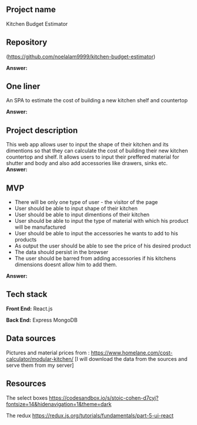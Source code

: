 ## Project name

Kitchen Budget Estimator

## Repository

(https://github.com/noelalam9999/kitchen-budget-estimator)

**Answer:**

## One liner

An SPA to estimate the cost of building a new kitchen shelf and countertop

**Answer:**

## Project description

This web app allows user to input the shape of their kitchen and its dimentions so that they can calculate the cost of building their new kitchen countertop and shelf. 
It allows users to input their preffered material for shutter and body and also add accessories like drawers, sinks etc.  
**Answer:**

## MVP

* There will be only one type of user - the visitor of the page
* User should be able to input shape of their kitchen
* User should be able to input dimentions of their kitchen
* User should be able to input the type of material with which his product will be manufactured
* User should be able to input the accessories he wants to add to his products
* As output the user should be able to see the price of his desired product
* The data should persist in the browser 
* The user should be barred from adding accessories if his kitchens dimensions doesnt allow him to add them. 



**Answer:**

## Tech stack

**Front End:**
React.js 

**Back End:**
Express
MongoDB

## Data sources
Pictures and material prices from : 
https://www.homelane.com/cost-calculator/modular-kitchen/ [I will download the data from the sources and serve them from my server]

## Resources 
The select boxes 
https://codesandbox.io/s/stoic-cohen-d7cyj?fontsize=14&hidenavigation=1&theme=dark

The redux
https://redux.js.org/tutorials/fundamentals/part-5-ui-react
